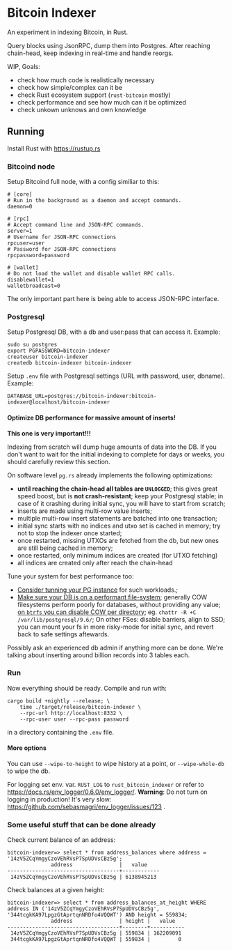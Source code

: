 # Bitcoin Indexer

An experiment in indexing Bitcoin, in Rust.

Query blocks using JsonRPC, dump them into Postgres. After reaching
chain-head, keep indexing in real-time and handle reorgs.

WIP, Goals:

* check how much code is realistically necessary
* check how simple/complex can it be
* check Rust ecosystem support (`rust-bitcoin` mostly)
* check performance and see how much can it be optimized
* check unkown unknows and own knowledge


## Running

Install Rust with https://rustup.rs


### Bitcoind node

Setup Bitcoind full node, with a config similiar to this:

```
# [core]
# Run in the background as a daemon and accept commands.
daemon=0

# [rpc]
# Accept command line and JSON-RPC commands.
server=1
# Username for JSON-RPC connections
rpcuser=user
# Password for JSON-RPC connections
rpcpassword=password

# [wallet]
# Do not load the wallet and disable wallet RPC calls.
disablewallet=1
walletbroadcast=0
```

The only important part here is being able to access JSON-RPC interface.

### Postgresql

Setup Postgresql DB, with a db and user:pass that can access it. Example:

```
sudo su postgres
export PGPASSWORD=bitcoin-indexer
createuser bitcoin-indexer
createdb bitcoin-indexer bitcoin-indexer
```

Setup `.env` file with Postgresql settings (URL with password, user, dbname). Example:

```
DATABASE_URL=postgres://bitcoin-indexer:bitcoin-indexer@localhost/bitcoin-indexer
```

#### Optimize DB performance for massive amount of inserts!

**This one is very important!!!**

Indexing from scratch will dump huge amounts of data into the DB.
If you don't want to wait for the initial indexing to complete for days or weeks,
you should carefully review this section.

On software level `pg.rs` already implements the following optimizations:

* **until reaching the chain-head all tables are `UNLOGGED`**; this gives
  great speed boost, but is **not crash-resistant**; keep your Postgresql
  stable; in case of it crashing during initial sync, you will have to
  start from scratch;
* inserts are made using multi-row value inserts;
* multiple multi-row insert statements are batched into one transaction;
* initial sync starts with no indices and utxo set is cached in memory;
  try not to stop the indexer once started;
* once restarted, missing UTXOs are fetched from the db, but new ones
  are still being cached in memory;
* once restarted, only minimum indices are created (for UTXO fetching)
* all indices are created only after reach the chain-head

Tune your system for best performance too:

* [Consider tunning your PG instance][tune-psql] for such workloads.;
* [Make sure your DB is on a performant file-system][perf-fs]; generally COW filesystems perform poorly
  for databases, without providing any value; [on `btrfs` you can disable COW per directory][chattr];
  eg. `chattr -R +C /var/lib/postgresql/9.6/`; On other FSes: disable barriers, align to SSD; you can
  mount your fs in more risky-mode for initial sync, and revert back to safe settings
  aftewards.

[perf-fs]: https://www.slideshare.net/fuzzycz/postgresql-on-ext4-xfs-btrfs-and-zfs
[tune-psql]: https://stackoverflow.com/questions/12206600/how-to-speed-up-insertion-performance-in-postgresql
[chattr]: https://www.kossboss.com/btrfs-disabling-cow-on-a-file-or-directory-nodatacow/

Possibly ask an experienced db admin if anything more can be done. We're talking
about inserting around billion records into 3 tables each.

### Run

Now everything should be ready. Compile and run with:

```
cargo build +nightly --release; \
	time ./target/release/bitcoin-indexer \
	--rpc-url http://localhost:8332 \
	--rpc-user user --rpc-pass password
```

in a directory containing the `.env` file.

#### More options

You can use `--wipe-to-height` to wipe history at a point, or `--wipe-whole-db` to wipe the db.

For logging set env. var. `RUST_LOG` to `rust_bitcoin_indexer` or refer to https://docs.rs/env_logger/0.6.0/env_logger/.
**Warning**: Do not turn on logging in production! It's very slow: https://github.com/sebasmagri/env_logger/issues/123 .


### Some useful stuff that can be done already

Check current balance of an address:

```
bitcoin-indexer=> select * from address_balances where address = '14zV5ZCqYmgyCzoVEhRVsP7SpUDVsCBz5g';                                                                                                                                          
              address               |   value
------------------------------------+------------
 14zV5ZCqYmgyCzoVEhRVsP7SpUDVsCBz5g | 6138945213
```

Check balances at a given height:

```
bitcoin-indexer=> select * from address_balances_at_height WHERE address IN ('14zV5ZCqYmgyCzoVEhRVsP7SpUDVsCBz5g', '344tcgkKA97LpgzGtAprtqnNRDfo4VQQWT') AND height = 559834;
              address               | height |   value   
------------------------------------+--------+-----------
 14zV5ZCqYmgyCzoVEhRVsP7SpUDVsCBz5g | 559834 | 162209091
 344tcgkKA97LpgzGtAprtqnNRDfo4VQQWT | 559834 |         0
```
